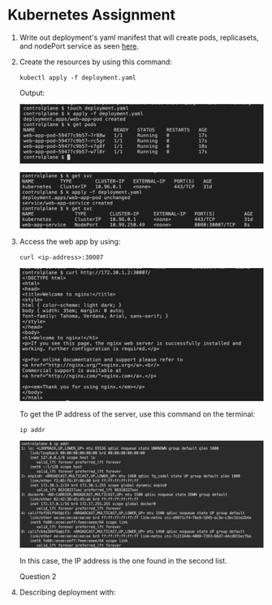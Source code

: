 # **Kubernetes Assignment**

1. Write out deployment's yaml manifest that will create pods, replicasets, and nodePort service as seen [here](./deployment.yaml).
   
2. Create the resources by using this command:
    ```
    kubectl apply -f deployment.yaml
    ```

    Output:

    ![deployment-creation](images/deployment.png "deployment-creation")

    ![service-creation](images/web-app-service.png "service-creation")

3. Access the web app by using:
    ```
    curl <ip-address>:30007
    ```
    
    ![nginx-homepage](images/nginx-defaultpage.png "nginx-homepage")

    To get the IP address of the server, use this command on the terminal:

    ```
    ip addr
    ```

    ![ip-addr](images/ip-addr.png "ip-addr")

    In this case, the IP address is the one found in the second list.


    Question 2

1. Describing deployment with:



